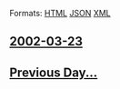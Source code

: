 
Formats: [HTML](2002/03/23/index.html)  [JSON](2002/03/23/index.json)  [XML](2002/03/23/index.xml)  

## [2002-03-23](/news/2002/03/23/index.md)

## [Previous Day...](/news/2002/03/22/index.md)

